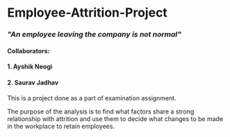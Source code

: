 # Employee-Attrition-Project
### <i> "An employee leaving the company is not normal"</i>

#### Collaborators:
#### 1. Ayshik Neogi
#### 2. Saurav Jadhav


This is a project done as a part of examination assignment. 



The purpose of the analysis is to find what factors share a strong relationship with attrition and use them to decide what changes to be made in the workplace to retain employees.
